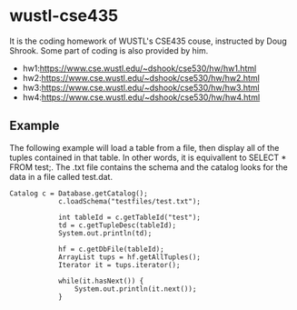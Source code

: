 # wustl-cse435
It is the coding homework of WUSTL's CSE435 couse, instructed by Doug Shrook. Some part of coding is also provided by him.

- hw1:https://www.cse.wustl.edu/~dshook/cse530/hw/hw1.html
- hw2:https://www.cse.wustl.edu/~dshook/cse530/hw/hw2.html 
- hw3:https://www.cse.wustl.edu/~dshook/cse530/hw/hw3.html 
- hw4:https://www.cse.wustl.edu/~dshook/cse530/hw/hw4.html 

## Example

The following example will load a table from a file, then display all of the tuples contained in that table. In other words, it is equivallent to SELECT * FROM test;. The .txt file contains the schema and the catalog looks for the data in a file called test.dat.
```
Catalog c = Database.getCatalog();
			c.loadSchema("testfiles/test.txt");
			
			int tableId = c.getTableId("test");
			td = c.getTupleDesc(tableId);
			System.out.println(td);
			
			hf = c.getDbFile(tableId);
			ArrayList tups = hf.getAllTuples();
			Iterator it = tups.iterator();
			
			while(it.hasNext()) {
				System.out.println(it.next());
			}

```


